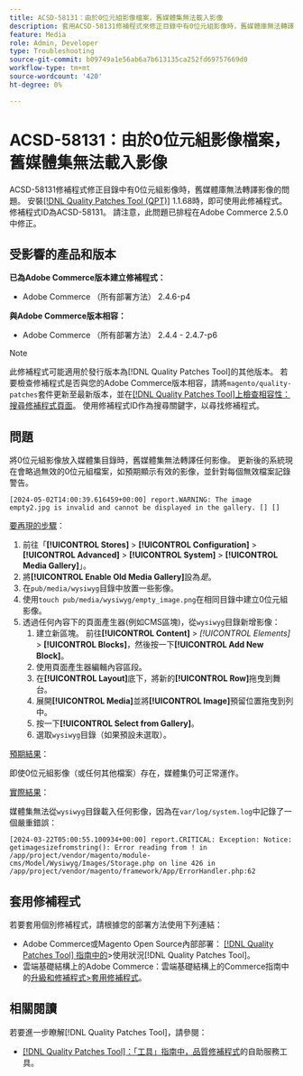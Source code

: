 ```yaml
---
title: ACSD-58131：由於0位元組影像檔案，舊媒體集無法載入影像
description: 套用ACSD-58131修補程式來修正目錄中有0位元組影像時，舊媒體庫無法轉譯影像的Adobe Commerce問題。
feature: Media
role: Admin, Developer
type: Troubleshooting
source-git-commit: b09749a1e56ab6a7b613135ca252fd69757669d0
workflow-type: tm+mt
source-wordcount: '420'
ht-degree: 0%

---
```



# ACSD-58131：由於0位元組影像檔案，舊媒體集無法載入影像

ACSD-58131修補程式修正目錄中有0位元組影像時，舊媒體庫無法轉譯影像的問題。 安裝[[!DNL Quality Patches Tool (QPT)]](/help/tools/quality-patches-tool/quality-patches-tool-to-self-serve-quality-patches.md) 1.1.68時，即可使用此修補程式。 修補程式ID為ACSD-58131。 請注意，此問題已排程在Adobe Commerce 2.5.0中修正。

## 受影響的產品和版本

**已為Adobe Commerce版本建立修補程式：**

* Adobe Commerce （所有部署方法） 2.4.6-p4

**與Adobe Commerce版本相容：**

* Adobe Commerce （所有部署方法） 2.4.4 - 2.4.7-p6

>[!NOTE]
>
>此修補程式可能適用於發行版本為[!DNL Quality Patches Tool]的其他版本。 若要檢查修補程式是否與您的Adobe Commerce版本相容，請將`magento/quality-patches`套件更新至最新版本，並在[[!DNL Quality Patches Tool]上檢查相容性：搜尋修補程式頁面](https://experienceleague.adobe.com/tools/commerce-quality-patches/index.html?lang=zh-Hant)。 使用修補程式ID作為搜尋關鍵字，以尋找修補程式。

## 問題

將0位元組影像放入媒體集目錄時，舊媒體集無法轉譯任何影像。 更新後的系統現在會略過無效的0位元組檔案，如預期顯示有效的影像，並針對每個無效檔案記錄警告。

```
[2024-05-02T14:00:39.616459+00:00] report.WARNING: The image empty2.jpg is invalid and cannot be displayed in the gallery. [] []
```

<u>要再現的步驟</u>：

1. 前往「**[!UICONTROL Stores]** > **[!UICONTROL Configuration]** > **[!UICONTROL Advanced]** > **[!UICONTROL System]** > **[!UICONTROL Media Gallery]**」。
1. 將&#x200B;**[!UICONTROL Enable Old Media Gallery]**&#x200B;設為&#x200B;*是*。
1. 在`pub/media/wysiwyg`目錄中放置一些影像。
1. 使用`touch pub/media/wysiwyg/empty_image.png`在相同目錄中建立0位元組影像。
1. 透過任何內容下的頁面產生器(例如CMS區塊)，從`wysiwyg`目錄新增影像：
   1. 建立新區塊。 前往&#x200B;**[!UICONTROL Content]** > *[!UICONTROL Elements]* > **[!UICONTROL Blocks]**，然後按一下&#x200B;**[!UICONTROL Add New Block]**。
   1. 使用頁面產生器編輯內容區段。
   1. 在&#x200B;**[!UICONTROL Layout]**&#x200B;底下，將新的&#x200B;**[!UICONTROL Row]**&#x200B;拖曳到舞台。
   1. 展開&#x200B;**[!UICONTROL Media]**&#x200B;並將&#x200B;**[!UICONTROL Image]**&#x200B;預留位置拖曳到列中。
   1. 按一下&#x200B;**[!UICONTROL Select from Gallery]**。
   1. 選取`wysiwyg`目錄（如果預設未選取）。

<u>預期結果</u>：

即使0位元組影像（或任何其他檔案）存在，媒體集仍可正常運作。

<u>實際結果</u>：

媒體集無法從`wysiwyg`目錄載入任何影像，因為在`var/log/system.log`中記錄了一個嚴重錯誤：

```
[2024-03-22T05:00:55.100934+00:00] report.CRITICAL: Exception: Notice: getimagesizefromstring(): Error reading from ! in /app/project/vendor/magento/module-cms/Model/Wysiwyg/Images/Storage.php on line 426 in /app/project/vendor/magento/framework/App/ErrorHandler.php:62
```

## 套用修補程式

若要套用個別修補程式，請根據您的部署方法使用下列連結：

* Adobe Commerce或Magento Open Source內部部署： [[!DNL Quality Patches Tool] 指南中的](/help/tools/quality-patches-tool/usage.md)>使用狀況[!DNL Quality Patches Tool]。
* 雲端基礎結構上的Adobe Commerce：雲端基礎結構上的Commerce指南中的[升級和修補程式>套用修補程式](https://experienceleague.adobe.com/docs/commerce-cloud-service/user-guide/develop/upgrade/apply-patches.html?lang=zh-Hant)。

## 相關閱讀

若要進一步瞭解[!DNL Quality Patches Tool]，請參閱：

* [[!DNL Quality Patches Tool]：「工具」指南中，品質修補程式](/help/tools/quality-patches-tool/quality-patches-tool-to-self-serve-quality-patches.md)的自助服務工具。

